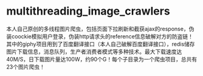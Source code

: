 # multithreading_image_crawlers
本人自己原创的多线程图片爬虫，包括页面下拉刷新和截获ajax的response，伪装coockie模拟用户登录，伪装http请求头的reference信息破解对方的防盗链！其中的giphy项目用到了百度翻译接口（本人自己破解百度翻译接口），redis储存图片下载信息，消息队列，生产者消费者模式等多种技术。最大下载速度达40M/S，日下载图片量达100W，约90个G！每个子目录为一个爬虫项目，总共有23个图片爬虫！
